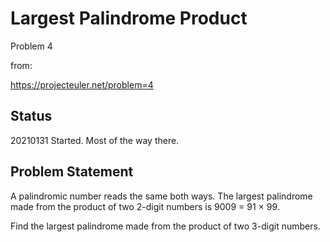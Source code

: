 # Largest Palindrome Product
Problem 4

from:

https://projecteuler.net/problem=4

## Status
20210131
Started. Most of the way there. 

## Problem Statement
A palindromic number reads the same both ways. The largest palindrome made from the product of two 2-digit numbers is 9009 = 91 × 99.

Find the largest palindrome made from the product of two 3-digit numbers.